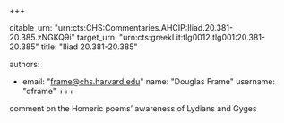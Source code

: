 +++


citable_urn: "urn:cts:CHS:Commentaries.AHCIP:Iliad.20.381-20.385.zNGKQ9i"
target_urn: "urn:cts:greekLit:tlg0012.tlg001:20.381-20.385"
title: "Iliad 20.381-20.385"

authors:
- email: "frame@chs.harvard.edu"
  name: "Douglas Frame"
  username: "dframe"
+++

<p>comment on the Homeric poems’ awareness of Lydians and Gyges</p>